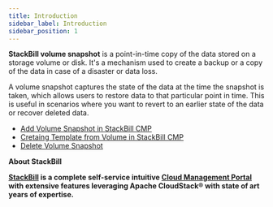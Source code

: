 ```yaml
---
title: Introduction
sidebar_label: Introduction
sidebar_position: 1
---
```



**StackBill volume snapshot** is a point-in-time copy of the data stored on a storage volume or disk. It's a mechanism used to create a backup or a copy of the data in case of a disaster or data loss.

A volume snapshot captures the state of the data at the time the snapshot is taken, which allows users to restore data to that particular point in time. This is useful in scenarios where you want to revert to an earlier state of the data or recover deleted data.


 - [Add Volume Snapshot in StackBill CMP](./add-volume-snapshot#add-volume-snapshot-in-stackbill-cmp)
 - [Cretaing Template from Volume in StackBill CMP](./creating-template-from-a-volume#creating-template-from-a-volume-in-stackbill-cmp)
 - [Delete Volume Snapshot](./delete-volume-snapshot#delete-volume-snapshot-in-stackbill-cmp)

 **About StackBill**

**[StackBill](https://www.youtube.com/watch?v=nyV8oE3dfXs) is a complete self-service intuitive [Cloud Management Portal](https://www.stackbill.com/) with extensive features leveraging Apache CloudStack® with state of art years of expertise.**
